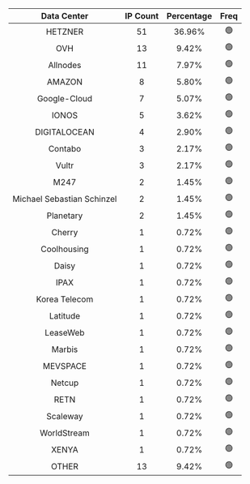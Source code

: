 | Data Center | IP Count | Percentage | Freq |
|:------------:|:--------:|:-----------:|:-----:|
| HETZNER | 51 | 36.96% | 🟢 |
| OVH | 13 | 9.42% | 🟢 |
| Allnodes | 11 | 7.97% | 🟢 |
| AMAZON | 8 | 5.80% | 🟢 |
| Google-Cloud | 7 | 5.07% | 🟢 |
| IONOS | 5 | 3.62% | 🟢 |
| DIGITALOCEAN | 4 | 2.90% | 🟢 |
| Contabo | 3 | 2.17% | 🟢 |
| Vultr | 3 | 2.17% | 🟢 |
| M247 | 2 | 1.45% | 🟢 |
| Michael Sebastian Schinzel | 2 | 1.45% | 🟢 |
| Planetary | 2 | 1.45% | 🟢 |
| Cherry | 1 | 0.72% | 🟢 |
| Coolhousing | 1 | 0.72% | 🟢 |
| Daisy | 1 | 0.72% | 🟢 |
| IPAX | 1 | 0.72% | 🟢 |
| Korea Telecom | 1 | 0.72% | 🟢 |
| Latitude | 1 | 0.72% | 🟢 |
| LeaseWeb | 1 | 0.72% | 🟢 |
| Marbis | 1 | 0.72% | 🟢 |
| MEVSPACE | 1 | 0.72% | 🟢 |
| Netcup | 1 | 0.72% | 🟢 |
| RETN | 1 | 0.72% | 🟢 |
| Scaleway | 1 | 0.72% | 🟢 |
| WorldStream | 1 | 0.72% | 🟢 |
| XENYA | 1 | 0.72% | 🟢 |
| OTHER | 13 | 9.42% | 🟢 |
